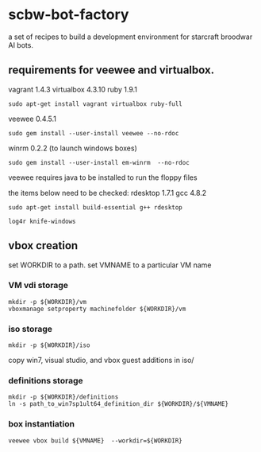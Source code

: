 # scbw-bot-factory
a set of recipes to build a development environment for starcraft broodwar AI bots.

## requirements for veewee and virtualbox.

vagrant 1.4.3 virtualbox 4.3.10 ruby 1.9.1
```
sudo apt-get install vagrant virtualbox ruby-full
```
veewee 0.4.5.1
```
sudo gem install --user-install veewee --no-rdoc
```

winrm 0.2.2 (to launch windows boxes)
```
sudo gem install --user-install em-winrm  --no-rdoc
```

veewee requires java to be installed to run the floppy files


the items below need to be checked:
rdesktop 1.7.1 gcc 4.8.2
```
sudo apt-get install build-essential g++ rdesktop
```

```
log4r knife-windows
```

## vbox creation

set WORKDIR to a path.
set VMNAME to a particular VM name

### VM vdi storage

```
mkdir -p ${WORKDIR}/vm
vboxmanage setproperty machinefolder ${WORKDIR}/vm
```
### iso storage
```
mkdir -p ${WORKDIR}/iso
```
copy win7, visual studio, and vbox guest additions in iso/

### definitions storage
```
mkdir -p ${WORKDIR}/definitions
ln -s path_to_win7sp1ult64_definition_dir ${WORKDIR}/${VMNAME}
```

### box instantiation
```
veewee vbox build ${VMNAME}  --workdir=${WORKDIR}
```


